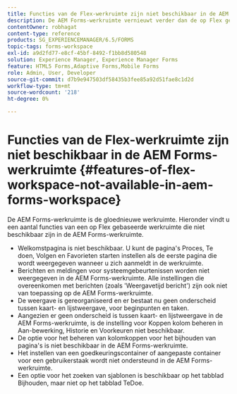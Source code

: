 ```yaml
---
title: Functies van de Flex-werkruimte zijn niet beschikbaar in de AEM Forms-werkruimte
description: De AEM Forms-werkruimte vernieuwt verder dan de op Flex gebaseerde werkruimte. Lees meer over de verschillen in functies en mogelijkheden.
contentOwner: robhagat
content-type: reference
products: SG_EXPERIENCEMANAGER/6.5/FORMS
topic-tags: forms-workspace
exl-id: a9d2fd77-e8cf-45bf-8492-f1bb8d580548
solution: Experience Manager, Experience Manager Forms
feature: HTML5 Forms,Adaptive Forms,Mobile Forms
role: Admin, User, Developer
source-git-commit: d7b9e947503df58435b3fee85a92d51fae8c1d2d
workflow-type: tm+mt
source-wordcount: '218'
ht-degree: 0%

---
```


# Functies van de Flex-werkruimte zijn niet beschikbaar in de AEM Forms-werkruimte {#features-of-flex-workspace-not-available-in-aem-forms-workspace}

De AEM Forms-werkruimte is de gloednieuwe werkruimte. Hieronder vindt u een aantal functies van een op Flex gebaseerde werkruimte die niet beschikbaar zijn in de AEM Forms-werkruimte.

* Welkomstpagina is niet beschikbaar. U kunt de pagina&#39;s Proces, Te doen, Volgen en Favorieten starten instellen als de eerste pagina die wordt weergegeven wanneer u zich aanmeldt in de werkruimte.
* Berichten en meldingen voor systeemgebeurtenissen worden niet weergegeven in de AEM Forms-werkruimte. Alle instellingen die overeenkomen met berichten (zoals &#39;Weergavetijd bericht&#39;) zijn ook niet van toepassing op de AEM Forms-werkruimte.
* De weergave is gereorganiseerd en er bestaat nu geen onderscheid tussen kaart- en lijstweergave, voor beginpunten en taken.
* Aangezien er geen onderscheid is tussen kaart- en lijstweergave in de AEM Forms-werkruimte, is de instelling voor Koppen kolom beheren in Aan-bewerking, Historie en Voorkeuren niet beschikbaar.
* De optie voor het beheren van kolomkoppen voor het bijhouden van pagina&#39;s is niet beschikbaar in de AEM Forms-werkruimte.
* Het instellen van een goedkeuringscontainer of aangepaste container voor een gebruikerstaak wordt niet ondersteund in de AEM Forms-werkruimte.
* Een optie voor het zoeken van sjablonen is beschikbaar op het tabblad Bijhouden, maar niet op het tabblad TeDoe.

